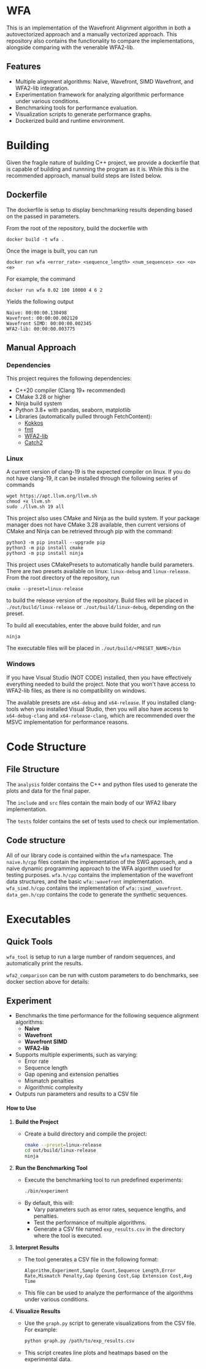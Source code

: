 # WFA

This is an implementation of the Wavefront Alignment algorithm in both a autovectorized approach and a manually vectorized approach. This repository also contains the functionality to compare the implementations, alongside comparing with the venerable WFA2-lib.

## Features
- Multiple alignment algorithms: Naive, Wavefront, SIMD Wavefront, and WFA2-lib integration.
- Experimentation framework for analyzing algorithmic performance under various conditions.
- Benchmarking tools for performance evaluation.
- Visualization scripts to generate performance graphs.
- Dockerized build and runtime environment.

# Building

Given the fragile nature of building C++ project, we provide a dockerfile that is capable of building and runnning the program as it is. While this is the recommended approach, manual build steps are listed below.

## Dockerfile
The dockerfile is setup to display benchmarking results depending based on the passed in parameters.

From the root of the repository, build the dockerfile with

```
docker build -t wfa .
```
Once the image is built, you can run 

```
docker run wfa <error_rate> <sequence_length> <num_sequences> <x> <o> <e>
```
For example, the command
```
docker run wfa 0.02 100 10000 4 6 2
```
Yields the following output
```
Naive: 00:00:00.130498
Wavefront: 00:00:00.002120
Wavefront SIMD: 00:00:00.002345
WFA2-lib: 00:00:00.003775
```

## Manual Approach

### Dependencies

This project requires the following dependencies:
- C++20 compiler (Clang 19+ recommended)
- CMake 3.28 or higher
- Ninja build system
- Python 3.8+ with pandas, seaborn, matplotlib
- Libraries (automatically pulled through FetchContent):
  - [Kokkos](https://github.com/kokkos/kokkos)
  - [fmt](https://github.com/fmtlib/fmt)
  - [WFA2-lib](https://github.com/QuantumFelidae/WFA2-lib)
  - [Catch2](https://github.com/catchorg/Catch2)



### Linux

A current version of clang-19 is the expected compiler on linux. If you do not have clang-19, it can be installed through the following series of commands

```
wget https://apt.llvm.org/llvm.sh
chmod +x llvm.sh
sudo ./llvm.sh 19 all
```

This project also uses CMake and Ninja as the build system. If your package manager does not have CMake 3.28 available, then current versions of CMake and Ninja can be retrieved through pip with the command:

```
python3 -m pip install --upgrade pip
python3 -m pip install cmake
python3 -m pip install ninja 
```

This project uses CMakePresets to automatically handle build parameters. There are two presets available on linux: `linux-debug` and `linux-release`. From the root directory of the repository, run

```
cmake --preset=linux-release
```

to build the release version of the repository. Build files will be placed in `./out/build/linux-release` or `./out/build/linux-debug`, depending on the preset.

To build all executables, enter the above build folder, and run

```
ninja
```

The executable files will be placed in `./out/build/<PRESET_NAME>/bin`

### Windows

If you have Visual Studio (NOT CODE) installed, then you have effectively everything needed to build the project. Note that you won't have access to WFA2-lib files, as there is no compatibility on windows.

The available presets are `x64-debug` and `x64-release`. If you installed clang-tools when you installed Visual Studio, then you will also have access to `x64-debug-clang` and `x64-release-clang`, which are recommended over the MSVC implementation for performance reasons.

# Code Structure

## File Structure

The `analysis` folder contains the C++ and python files used to generate the plots and data for the final paper.

The `include` and `src` files contain the main body of our WFA2 libary implementation.

The `tests` folder contains the set of tests used to check our implementation.

## Code structure

All of our library code is contained within the `wfa` namespace. The `naive.h/cpp` files contain the implementation of the SWG approach, and a naive dynamic programming approach to the WFA algorithm used for testing purposes. `wfa.h/cpp` contains the implementation of the wavefront data structures, and the basic `wfa::wavefront` implementation. `wfa_simd.h/cpp` contains the implementation of `wfa::simd__wavefront`. `data_gen.h/cpp` contains the code to generate the synthetic sequences.

# Executables

## Quick Tools

`wfa_tool` is setup to run a large number of random sequences, and automatically print the results. 

`wfa2_comparison` can be run with custom parameters to do benchmarks, see docker section above for details:

## Experiment
- Benchmarks the time performance for the following sequence alignment algorithms:
  - **Naive**
  - **Wavefront**
  - **Wavefront SIMD**
  - **WFA2-lib**
- Supports multiple experiments, such as varying:
  - Error rate
  - Sequence length
  - Gap opening and extension penalties
  - Mismatch penalties
  - Algorithmic complexity
- Outputs run parameters and results to a CSV file

#### How to Use

1. **Build the Project**
   - Create a build directory and compile the project:
     ```bash
     cmake --preset=linux-release
     cd out/build/linux-release
     ninja
     ```
   
2. **Run the Benchmarking Tool**
   - Execute the benchmarking tool to run predefined experiments:
     ```bash
     ./bin/experiment
     ```
   - By default, this will:
     - Vary parameters such as error rates, sequence lengths, and penalties.
     - Test the performance of multiple algorithms.
     - Generate a CSV file named `exp_results.csv` in the directory where the tool is executed.

3. **Interpret Results**
   - The tool generates a CSV file in the following format:
     ```csv
     Algorithm,Experiment,Sample Count,Sequence Length,Error Rate,Mismatch Penalty,Gap Opening Cost,Gap Extension Cost,Avg Time
     ```
   - This file can be used to analyze the performance of the algorithms under various conditions.

4. **Visualize Results**
   - Use the `graph.py` script to generate visualizations from the CSV file. For example:
     ```bash
     python graph.py /path/to/exp_results.csv
     ```
   - This script creates line plots and heatmaps based on the experimental data.

